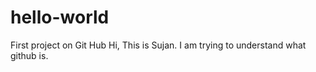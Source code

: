 # hello-world
First project on Git Hub
Hi, This is Sujan. I am trying to understand what github is.
